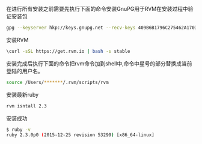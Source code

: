 在进行所有安装之前需要先执行下面的命令安装GnuPG用于RVM在安装过程中验证安装包

```bash
gpg --keyserver hkp://keys.gnupg.net --recv-keys 409B6B1796C275462A1703113804BB82D39DC0E3
```

安装RVM

```bash
\curl -sSL https://get.rvm.io | bash -s stable
```

安装完成后执行下面的命令把rvm命令加到shell中,命令中星号的部分替换成当前登陆的用户名。

```bash
source /Users/*******/.rvm/scripts/rvm
```
安装最新ruby

```bash
rvm isntall 2.3
```

安装成功

```bash
$ ruby -v
ruby 2.3.0p0 (2015-12-25 revision 53290) [x86_64-linux]
```
